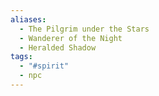 ```yaml
---
aliases:
  - The Pilgrim under the Stars
  - Wanderer of the Night
  - Heralded Shadow
tags:
  - "#spirit"
  - npc
---
```

